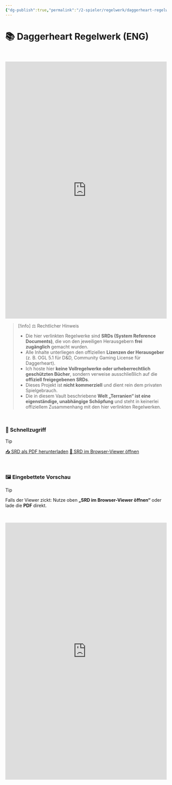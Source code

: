 ```yaml
---
{"dg-publish":true,"permalink":"/2-spieler/regelwerk/daggerheart-regelwerk-englisch/"}
---
```


# 📚 Daggerheart Regelwerk (ENG)
$\quad$

<iframe
  src="https://mozilla.github.io/pdf.js/web/viewer.html?file=https%3A%2F%2Fcdn.jsdelivr.net%2Fgh%2FLucLes91%2Fterranien%40main%2Fpublic%2FDH_Regelwerk.pdf#zoom=page-width"
  width="100%" height="800" style="border:0;">
</iframe>

[^1]: 


> [!info] ⚖️ Rechtlicher Hinweis
> - Die hier verlinkten Regelwerke sind **SRDs (System Reference Documents)**, die von den jeweiligen Herausgebern **frei zugänglich** gemacht wurden.  
> - Alle Inhalte unterliegen den offiziellen **Lizenzen der Herausgeber** (z. B. OGL 5.1 für D&D, Community Gaming License für Daggerheart).  
> - Ich hoste hier **keine Vollregelwerke oder urheberrechtlich geschützten Bücher**, sondern verweise ausschließlich auf die **offiziell freigegebenen SRDs**.  
> - Dieses Projekt ist **nicht kommerziell** und dient rein dem privaten Spielgebrauch.  
> - Die in diesem Vault beschriebene **Welt „Terranien“ ist eine eigenständige, unabhängige Schöpfung** und steht in keinerlei offiziellem Zusammenhang mit den hier verlinkten Regelwerken.

$\quad$
<div class="section"></div>

### 🚀 Schnellzugriff
>[!tip]
><div class="action-grid">
  <a class="btn" href="https://cdn.jsdelivr.net/gh/LucLes91/terranien@main/public/DH_Regelwerk.pdf">📥 SRD als PDF herunterladen</a>
  <a class="btn" href="https://mozilla.github.io/pdf.js/web/viewer.html?file=https%3A%2F%2Fcdn.jsdelivr.net%2Fgh%2FLucLes91%2Fterranien%40main%2Fpublic%2FDH_Regelwerk.pdf#zoom=page-width">🔎 SRD im Browser-Viewer öffnen</a>
</div>

$\quad$
### 🖼️ Eingebettete Vorschau
> [!tip]
> Falls der Viewer zickt: Nutze oben **„SRD im Browser-Viewer öffnen“** oder lade die **PDF** direkt.

$\quad$
<iframe
  src="https://mozilla.github.io/pdf.js/web/viewer.html?file=https%3A%2F%2Fcdn.jsdelivr.net%2Fgh%2FLucLes91%2Fterranien%40main%2Fpublic%2FDH_Regelwerk.pdf#zoom=page-width"
  width="100%" height="800" style="border:0;">
</iframe>

[^1]: 
